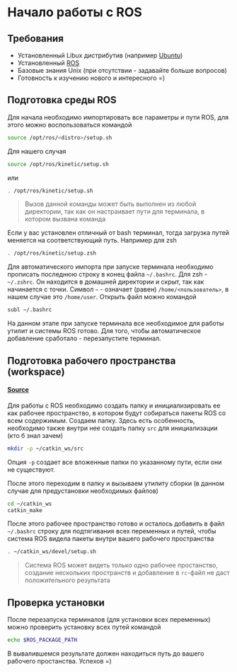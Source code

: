 # Начало работы с ROS

## Требования
- Установленный Libux дистрибутив (например [Ubuntu](http://releases.ubuntu.com/16.04/))
- Установленный [ROS](http://wiki.ros.org/kinetic/Installation/Ubuntu)
- Базовые знания Unix (при отсутствии - задавайте больше вопросов)
- Готовность к изучению нового и интересного =)

## Подготовка среды ROS

Для начала необходимо импортировать все параметры и пути ROS, для этого можно воспользоваться командой
```bash
source /opt/ros/<distro>/setup.sh
```
Для нашего случая
```bash
source /opt/ros/kinetic/setup.sh
```
или
```bash
. /opt/ros/kinetic/setup.sh
```

> Вызов данной команды может быть выполнен из любой директории, так как он настраивает пути для терминала, в котором вызвана команда

Если у вас установлен отличный от bash терминал, тогда загрузка путей меняется на соответствующий путь. Например для zsh
```bash
. /opt/ros/kinetic/setup.zsh
```

Для автоматического импорта при запуске терминала необходимо прописать последнюю строку в конец файла `~/.bashrc`. Для zsh - `~/.zshrc`. Он находится в домашней директории и скрыт, так как начинается с точки. Символ `~` - означает (равен) `/home/<пользователь>`, в нашем случае это `/home/user`. Открыть файл можно командой
```bash
subl ~/.bashrc
```

На данном этапе при запуске терминала все необходимое для работы утилит и системы ROS готово. Для того, чтобы автоматическое добавление сработало - перезапустите терминал.

## Подготовка рабочего пространства (workspace)

#### [Source](http://wiki.ros.org/catkin/Tutorials/create_a_workspace)

Для работы с ROS необходимо создать папку и инициализировать ее как рабочее пространство, в котором будут собираться пакеты ROS со всем содержимым.
Создаем папку. Здесь есть особенность, необходимо также внутри нее создать папку `src` для инициализации (кто б знал зачем)
```bash
mkdir -p ~/catkin_ws/src
```
Опция `-p` создает все вложенные папки по указанному пути, если они не существуют.

После этого переходим в папку и вызываем утилиту сборки (в данном случае для предустановки необходимых файлов)
```bash
cd ~/catkin_ws
catkin_make
```

После этого рабочее пространство готово и осталось добавить в файл `~/.bashrc` строку для подтягивания всех переменных и путей, чтобы система ROS видела пакеты внутри вашего рабочего пространства
```bash
. ~/catkin_ws/devel/setup.sh
```
> Система ROS может видеть только одно рабочее простанство, создание нескольких пространств и добавление в `rc`-файл не даст положительного результата

## Проверка установки

После перезапуска терминалов (для установки всех переменных) можно проверить установку всех путей командой
```bash
echo $ROS_PACKAGE_PATH
```
В вывалившемся результате должен находиться путь до вашего рабочего простанства. Успехов =)
